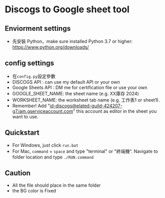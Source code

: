 # Discogs to Google sheet tool

## Enviorment settings
- 先安裝 Python，make sure installed Python 3.7 or higher: https://www.python.org/downloads/

## config settings
- 在`config.py`設定參數
- DISCOGS API : can use my default API or your own
- Google Sheets API : DM me for certification file or use your own
- GOOGLE_SHEET_NAME: the sheet name (e.g. XX庫存 2024)
- WORKSHEET_NAME: the worksheet tab name (e.g. 工作表1 or sheet1).
- Remember! Add "id-discogs@elated-guild-424207-g7.iam.gserviceaccount.com" this account as editor in the sheet you want to use.  

## Quickstart 
- For Windows, just click `run.bat`
- For Mac, `command` + `space` and type "terminal" or "終端機“. Navigate to folder location and type `./RUN.command`

## Caution 
- All the file should place in the same folder
- the BG color is Fixed
